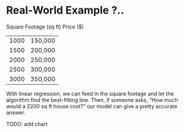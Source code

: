 # Real-World Example ?..

Square Footage (sq ft) Price ($)

|      |         |
| ---- | ------- |
| 1000 | 150,000 |
| 1500 | 200,000 |
| 2000 | 250,000 |
| 2500 | 300,000 |
| 3000 | 350,000 |



With linear regression, we can feed in the square footage and let the algorithm find the best-fitting line. Then, if someone asks, “How much would a 2200 sq ft house cost?” our model can give a pretty accurate answer.

TODO: add chart

